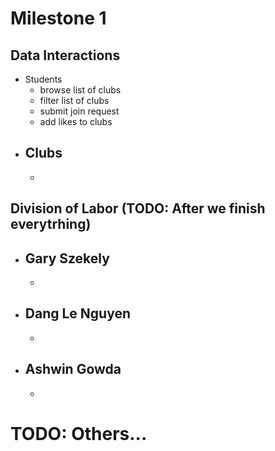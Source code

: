 # Milestone 1

## Data Interactions
  - Students
    - browse list of clubs
    - filter list of clubs
    - submit join request
    - add likes to clubs
  - Clubs
    -
    -

## Division of Labor (TODO: After we finish everytrhing)
  - Gary Szekely
    -
    -
  - Dang Le Nguyen
    -
    -
  - Ashwin Gowda
    -
    -
# TODO: Others... 
